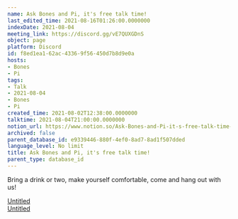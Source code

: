 ```yaml
---
name: Ask Bones and Pi, it's free talk time!
last_edited_time: 2021-08-16T01:26:00.0000000
indexDate: 2021-08-04
meeting_link: https://discord.gg/vE7QUXGDnS
object: page
platform: Discord
id: f8ed1ea1-62ac-4336-9f56-450d7b8d9e0a
hosts:
- Bones
- Pi
tags:
- Talk
- 2021-08-04
- Bones
- Pi
created_time: 2021-08-02T12:38:00.0000000
talktime: 2021-08-04T21:00:00.0000000
notion_url: https://www.notion.so/Ask-Bones-and-Pi-it-s-free-talk-time-f8ed1ea162ac43369f56450d7b8d9e0a
archived: false
parent_database_id: e9339446-880f-4ef0-8ad7-8ad1f507dded
language_level: No limit
title: Ask Bones and Pi, it's free talk time!
parent_type: database_id
---
```


Bring a drink or two, make yourself comfortable, come and hang out with us!

[Untitled](https://www.notion.so/12c4a9e645d54aefa860b5f927a0b220)   
[Untitled](https://www.notion.so/482e61b02b9c4456b2b4fe86bb7544c6)   







